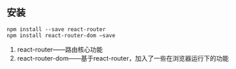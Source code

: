 ## 安装
```
npm install --save react-router
npm install react-router-dom —save
```
1. react-router——路由核心功能
2. react-router-dom——基于react-router，加入了一些在浏览器运行下的功能